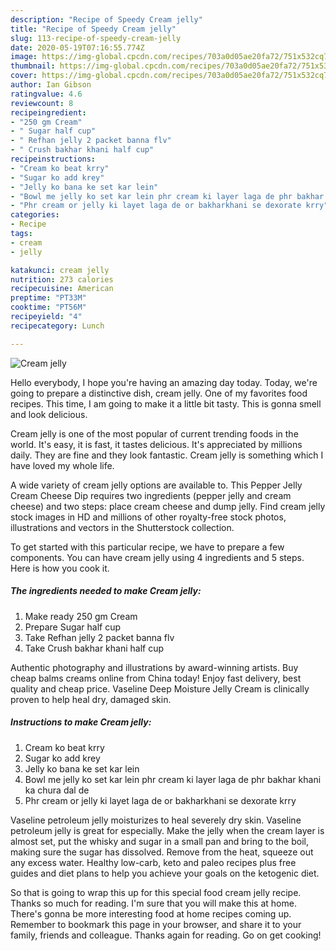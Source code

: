 ```yaml
---
description: "Recipe of Speedy Cream jelly"
title: "Recipe of Speedy Cream jelly"
slug: 113-recipe-of-speedy-cream-jelly
date: 2020-05-19T07:16:55.774Z
image: https://img-global.cpcdn.com/recipes/703a0d05ae20fa72/751x532cq70/cream-jelly-recipe-main-photo.jpg
thumbnail: https://img-global.cpcdn.com/recipes/703a0d05ae20fa72/751x532cq70/cream-jelly-recipe-main-photo.jpg
cover: https://img-global.cpcdn.com/recipes/703a0d05ae20fa72/751x532cq70/cream-jelly-recipe-main-photo.jpg
author: Ian Gibson
ratingvalue: 4.6
reviewcount: 8
recipeingredient:
- "250 gm Cream"
- " Sugar half cup"
- " Refhan jelly 2 packet banna flv"
- " Crush bakhar khani half cup"
recipeinstructions:
- "Cream ko beat krry"
- "Sugar ko add krey"
- "Jelly ko bana ke set kar lein"
- "Bowl me jelly ko set kar lein phr cream ki layer laga de phr bakhar khani ka chura dal de"
- "Phr cream or jelly ki layet laga de or bakharkhani se dexorate krry"
categories:
- Recipe
tags:
- cream
- jelly

katakunci: cream jelly 
nutrition: 273 calories
recipecuisine: American
preptime: "PT33M"
cooktime: "PT56M"
recipeyield: "4"
recipecategory: Lunch

---
```



![Cream jelly](https://img-global.cpcdn.com/recipes/703a0d05ae20fa72/751x532cq70/cream-jelly-recipe-main-photo.jpg)

Hello everybody, I hope you're having an amazing day today. Today, we're going to prepare a distinctive dish, cream jelly. One of my favorites food recipes. This time, I am going to make it a little bit tasty. This is gonna smell and look delicious.

Cream jelly is one of the most popular of current trending foods in the world. It's easy, it is fast, it tastes delicious. It's appreciated by millions daily. They are fine and they look fantastic. Cream jelly is something which I have loved my whole life.

A wide variety of cream jelly options are available to. This Pepper Jelly Cream Cheese Dip requires two ingredients (pepper jelly and cream cheese) and two steps: place cream cheese and dump jelly. Find cream jelly stock images in HD and millions of other royalty-free stock photos, illustrations and vectors in the Shutterstock collection.


To get started with this particular recipe, we have to prepare a few components. You can have cream jelly using 4 ingredients and 5 steps. Here is how you cook it.

<!--inarticleads1-->

##### The ingredients needed to make Cream jelly:

1. Make ready 250 gm Cream
1. Prepare  Sugar half cup
1. Take  Refhan jelly 2 packet banna flv
1. Take  Crush bakhar khani half cup


Authentic photography and illustrations by award-winning artists. Buy cheap balms creams online from China today! Enjoy fast delivery, best quality and cheap price. Vaseline Deep Moisture Jelly Cream is clinically proven to help heal dry, damaged skin. 

<!--inarticleads2-->

##### Instructions to make Cream jelly:

1. Cream ko beat krry
1. Sugar ko add krey
1. Jelly ko bana ke set kar lein
1. Bowl me jelly ko set kar lein phr cream ki layer laga de phr bakhar khani ka chura dal de
1. Phr cream or jelly ki layet laga de or bakharkhani se dexorate krry


Vaseline petroleum jelly moisturizes to heal severely dry skin. Vaseline petroleum jelly is great for especially. Make the jelly when the cream layer is almost set, put the whisky and sugar in a small pan and bring to the boil, making sure the sugar has dissolved. Remove from the heat, squeeze out any excess water. Healthy low-carb, keto and paleo recipes plus free guides and diet plans to help you achieve your goals on the ketogenic diet. 

So that is going to wrap this up for this special food cream jelly recipe. Thanks so much for reading. I'm sure that you will make this at home. There's gonna be more interesting food at home recipes coming up. Remember to bookmark this page in your browser, and share it to your family, friends and colleague. Thanks again for reading. Go on get cooking!
